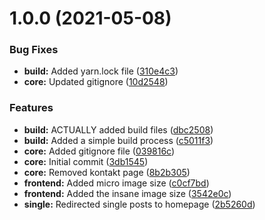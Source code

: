 # 1.0.0 (2021-05-08)


### Bug Fixes

* **build:** Added yarn.lock file ([310e4c3](https://github.com/seebeen/wp-workshop-example/commit/310e4c3f7f97f85fb892580aab83bbac45126a08))
* **core:** Updated gitignore ([10d2548](https://github.com/seebeen/wp-workshop-example/commit/10d2548ef7a0731d5d37d849fd593c171d9cd8a8))


### Features

* **build:** ACTUALLY added build files ([dbc2508](https://github.com/seebeen/wp-workshop-example/commit/dbc2508eac9ea55e4201d7cf015ff852d0b98ccb))
* **build:** Added a simple build process ([c5011f3](https://github.com/seebeen/wp-workshop-example/commit/c5011f3a1c3e9d185f6aeff3b221b8903823c9de))
* **core:** Added gitignore file ([039816c](https://github.com/seebeen/wp-workshop-example/commit/039816c705fd024ce1ce69bfc01b10a6b4dd8ca7))
* **core:** Initial commit ([3db1545](https://github.com/seebeen/wp-workshop-example/commit/3db154531a6998d882059842770e5ad888be4592))
* **core:** Removed kontakt page ([8b2b305](https://github.com/seebeen/wp-workshop-example/commit/8b2b30549d4e3685fe75be0cd539faf6d1c8a174))
* **frontend:** Added micro image size ([c0cf7bd](https://github.com/seebeen/wp-workshop-example/commit/c0cf7bd559e2deb5a252d70f322b44bf3ecbc25b))
* **frontend:** Added the insane image size ([3542e0c](https://github.com/seebeen/wp-workshop-example/commit/3542e0cc5bf2b3a32a34850753aca56aa954ec3b))
* **single:** Redirected single posts to homepage ([2b5260d](https://github.com/seebeen/wp-workshop-example/commit/2b5260da162844c98faf88bede2ef18d9e4d233c))
